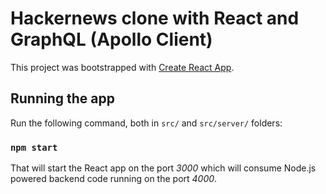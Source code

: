 # Hackernews clone with React and GraphQL (Apollo Client)

This project was bootstrapped with [Create React App](https://github.com/facebookincubator/create-react-app).

## Running the app

Run the following command, both in `src/` and `src/server/` folders:

### `npm start`

That will start the React app on the port *3000* which will consume Node.js powered backend code running on the port *4000*.
